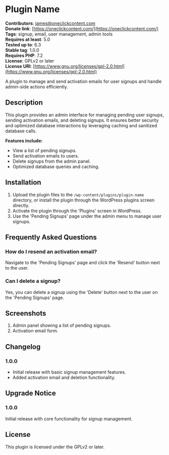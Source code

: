 # Plugin Name

**Contributors**: james@oneclickcontent.com  
**Donate link**: [https://oneclickcontent.com/](https://oneclickcontent.com/)  
**Tags**: signup, email, user management, admin tools  
**Requires at least**: 5.0  
**Tested up to**: 6.3  
**Stable tag**: 1.0.0  
**Requires PHP**: 7.2  
**License**: GPLv2 or later  
**License URI**: [https://www.gnu.org/licenses/gpl-2.0.html](https://www.gnu.org/licenses/gpl-2.0.html)  

A plugin to manage and send activation emails for user signups and handle admin-side actions efficiently.

## Description

This plugin provides an admin interface for managing pending user signups, sending activation emails, and deleting signups. It ensures better security and optimized database interactions by leveraging caching and sanitized database calls.

**Features include:**
- View a list of pending signups.
- Send activation emails to users.
- Delete signups from the admin panel.
- Optimized database queries and caching.

## Installation

1. Upload the plugin files to the `/wp-content/plugins/plugin-name` directory, or install the plugin through the WordPress plugins screen directly.
2. Activate the plugin through the 'Plugins' screen in WordPress.
3. Use the 'Pending Signups' page under the admin menu to manage user signups.

## Frequently Asked Questions

### How do I resend an activation email?
Navigate to the 'Pending Signups' page and click the 'Resend' button next to the user.

### Can I delete a signup?
Yes, you can delete a signup using the 'Delete' button next to the user on the 'Pending Signups' page.

## Screenshots
1. Admin panel showing a list of pending signups.
2. Activation email form.

## Changelog

### 1.0.0
- Initial release with basic signup management features.
- Added activation email and deletion functionality.

## Upgrade Notice

### 1.0.0
Initial release with core functionality for signup management.

## License

This plugin is licensed under the GPLv2 or later.